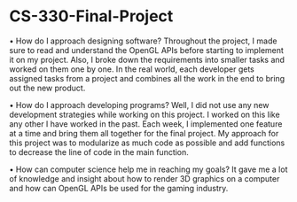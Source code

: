# CS-330-Final-Project
•	How do I approach designing software?
Throughout the project, I made sure to read and understand the OpenGL APIs before starting to implement it on my project. Also, I broke down the requirements into smaller tasks and worked on them one by one. In the real world, each developer gets assigned tasks from a project and combines all the work in the end to bring out the new product.

•	How do I approach developing programs?
Well, I did not use any new development strategies while working on this project. I worked on this like any other I have worked in the past. Each week, I implemented one feature at a time and bring them all together for the final project. My approach for this project was to modularize as much code as possible and add functions to decrease the line of code in the main function.

•	How can computer science help me in reaching my goals?
It gave me a lot of knowledge and insight about how to render 3D graphics on a computer and how can OpenGL APIs be used for the gaming industry.
